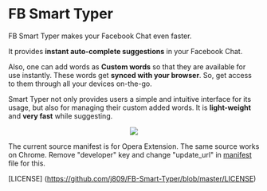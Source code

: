 FB Smart Typer
==============
FB Smart Typer makes your Facebook Chat even faster.

It provides **instant auto-complete suggestions** in your Facebook Chat.

Also, one can add words as **Custom words** so that they are available for use instantly.
These words get **synced with your browser**. So, get access to them through all your devices on-the-go.

Smart Typer not only provides users a simple and intuitive interface for its usage, but also for managing their custom added words.
It is **light-weight** and **very fast** while suggesting.

<p align="center"> <img src="https://raw.githubusercontent.com/j809/FB-Smart-Typer/master/screenshots/maincover.png"/></p>

The current source manifest is for Opera Extension.
The same source works on Chrome. Remove "developer" key and change "update_url" in <a href="https://github.com/j809/FB-Smart-Typer/blob/master/manifest.json">manifest</a> file for this.

[LICENSE] (https://github.com/j809/FB-Smart-Typer/blob/master/LICENSE)
